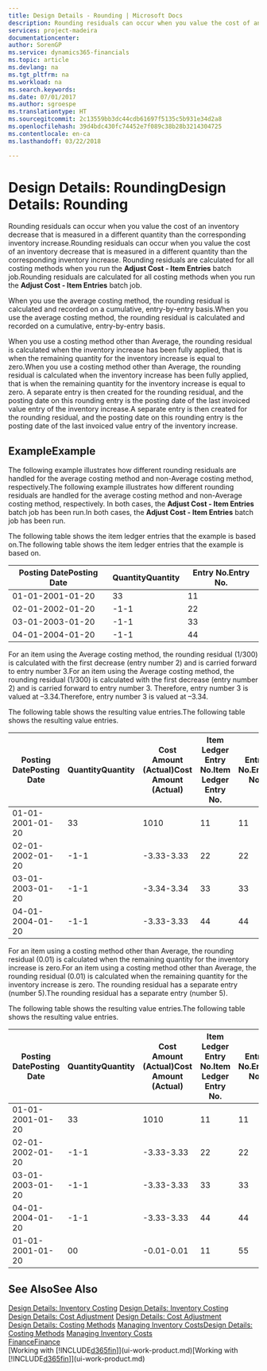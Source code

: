 ```yaml
---
title: Design Details - Rounding | Microsoft Docs
description: Rounding residuals can occur when you value the cost of an inventory decrease that is measured in a different quantity than the corresponding inventory increase. Rounding residuals are calculated for all costing methods when you run the **Adjust Cost - Item Entries** batch job.
services: project-madeira
documentationcenter: 
author: SorenGP
ms.service: dynamics365-financials
ms.topic: article
ms.devlang: na
ms.tgt_pltfrm: na
ms.workload: na
ms.search.keywords: 
ms.date: 07/01/2017
ms.author: sgroespe
ms.translationtype: HT
ms.sourcegitcommit: 2c13559bb3dc44cdb61697f5135c5b931e34d2a8
ms.openlocfilehash: 39d4bdc430fc74452e7f089c38b28b3214304725
ms.contentlocale: en-ca
ms.lasthandoff: 03/22/2018

---
```

# <a name="design-details-rounding"></a><span data-ttu-id="4e0b2-104">Design Details: Rounding</span><span class="sxs-lookup"><span data-stu-id="4e0b2-104">Design Details: Rounding</span></span>
<span data-ttu-id="4e0b2-105">Rounding residuals can occur when you value the cost of an inventory decrease that is measured in a different quantity than the corresponding inventory increase.</span><span class="sxs-lookup"><span data-stu-id="4e0b2-105">Rounding residuals can occur when you value the cost of an inventory decrease that is measured in a different quantity than the corresponding inventory increase.</span></span> <span data-ttu-id="4e0b2-106">Rounding residuals are calculated for all costing methods when you run the **Adjust Cost - Item Entries** batch job.</span><span class="sxs-lookup"><span data-stu-id="4e0b2-106">Rounding residuals are calculated for all costing methods when you run the **Adjust Cost - Item Entries** batch job.</span></span>  

 <span data-ttu-id="4e0b2-107">When you use the average costing method, the rounding residual is calculated and recorded on a cumulative, entry-by-entry basis.</span><span class="sxs-lookup"><span data-stu-id="4e0b2-107">When you use the average costing method, the rounding residual is calculated and recorded on a cumulative, entry-by-entry basis.</span></span>  

 <span data-ttu-id="4e0b2-108">When you use a costing method other than Average, the rounding residual is calculated when the inventory increase has been fully applied, that is when the remaining quantity for the inventory increase is equal to zero.</span><span class="sxs-lookup"><span data-stu-id="4e0b2-108">When you use a costing method other than Average, the rounding residual is calculated when the inventory increase has been fully applied, that is when the remaining quantity for the inventory increase is equal to zero.</span></span> <span data-ttu-id="4e0b2-109">A separate entry is then created for the rounding residual, and the posting date on this rounding entry is the posting date of the last invoiced value entry of the inventory increase.</span><span class="sxs-lookup"><span data-stu-id="4e0b2-109">A separate entry is then created for the rounding residual, and the posting date on this rounding entry is the posting date of the last invoiced value entry of the inventory increase.</span></span>  

## <a name="example"></a><span data-ttu-id="4e0b2-110">Example</span><span class="sxs-lookup"><span data-stu-id="4e0b2-110">Example</span></span>  
 <span data-ttu-id="4e0b2-111">The following example illustrates how different rounding residuals are handled for the average costing method and non-Average costing method, respectively.</span><span class="sxs-lookup"><span data-stu-id="4e0b2-111">The following example illustrates how different rounding residuals are handled for the average costing method and non-Average costing method, respectively.</span></span> <span data-ttu-id="4e0b2-112">In both cases, the **Adjust Cost - Item Entries** batch job has been run.</span><span class="sxs-lookup"><span data-stu-id="4e0b2-112">In both cases, the **Adjust Cost - Item Entries** batch job has been run.</span></span>  

 <span data-ttu-id="4e0b2-113">The following table shows the item ledger entries that the example is based on.</span><span class="sxs-lookup"><span data-stu-id="4e0b2-113">The following table shows the item ledger entries that the example is based on.</span></span>  

|<span data-ttu-id="4e0b2-114">Posting Date</span><span class="sxs-lookup"><span data-stu-id="4e0b2-114">Posting Date</span></span>|<span data-ttu-id="4e0b2-115">Quantity</span><span class="sxs-lookup"><span data-stu-id="4e0b2-115">Quantity</span></span>|<span data-ttu-id="4e0b2-116">Entry No.</span><span class="sxs-lookup"><span data-stu-id="4e0b2-116">Entry No.</span></span>|  
|------------------|--------------|---------------|  
|<span data-ttu-id="4e0b2-117">01-01-20</span><span class="sxs-lookup"><span data-stu-id="4e0b2-117">01-01-20</span></span>|<span data-ttu-id="4e0b2-118">3</span><span class="sxs-lookup"><span data-stu-id="4e0b2-118">3</span></span>|<span data-ttu-id="4e0b2-119">1</span><span class="sxs-lookup"><span data-stu-id="4e0b2-119">1</span></span>|  
|<span data-ttu-id="4e0b2-120">02-01-20</span><span class="sxs-lookup"><span data-stu-id="4e0b2-120">02-01-20</span></span>|<span data-ttu-id="4e0b2-121">-1</span><span class="sxs-lookup"><span data-stu-id="4e0b2-121">-1</span></span>|<span data-ttu-id="4e0b2-122">2</span><span class="sxs-lookup"><span data-stu-id="4e0b2-122">2</span></span>|  
|<span data-ttu-id="4e0b2-123">03-01-20</span><span class="sxs-lookup"><span data-stu-id="4e0b2-123">03-01-20</span></span>|<span data-ttu-id="4e0b2-124">-1</span><span class="sxs-lookup"><span data-stu-id="4e0b2-124">-1</span></span>|<span data-ttu-id="4e0b2-125">3</span><span class="sxs-lookup"><span data-stu-id="4e0b2-125">3</span></span>|  
|<span data-ttu-id="4e0b2-126">04-01-20</span><span class="sxs-lookup"><span data-stu-id="4e0b2-126">04-01-20</span></span>|<span data-ttu-id="4e0b2-127">-1</span><span class="sxs-lookup"><span data-stu-id="4e0b2-127">-1</span></span>|<span data-ttu-id="4e0b2-128">4</span><span class="sxs-lookup"><span data-stu-id="4e0b2-128">4</span></span>|  

 <span data-ttu-id="4e0b2-129">For an item using the Average costing method, the rounding residual (1/300) is calculated with the first decrease (entry number 2) and is carried forward to entry number 3.</span><span class="sxs-lookup"><span data-stu-id="4e0b2-129">For an item using the Average costing method, the rounding residual (1/300) is calculated with the first decrease (entry number 2) and is carried forward to entry number 3.</span></span> <span data-ttu-id="4e0b2-130">Therefore, entry number 3 is valued at –3.34.</span><span class="sxs-lookup"><span data-stu-id="4e0b2-130">Therefore, entry number 3 is valued at –3.34.</span></span>  

 <span data-ttu-id="4e0b2-131">The following table shows the resulting value entries.</span><span class="sxs-lookup"><span data-stu-id="4e0b2-131">The following table shows the resulting value entries.</span></span>  

|<span data-ttu-id="4e0b2-132">Posting Date</span><span class="sxs-lookup"><span data-stu-id="4e0b2-132">Posting Date</span></span>|<span data-ttu-id="4e0b2-133">Quantity</span><span class="sxs-lookup"><span data-stu-id="4e0b2-133">Quantity</span></span>|<span data-ttu-id="4e0b2-134">Cost Amount (Actual)</span><span class="sxs-lookup"><span data-stu-id="4e0b2-134">Cost Amount (Actual)</span></span>|<span data-ttu-id="4e0b2-135">Item Ledger Entry No.</span><span class="sxs-lookup"><span data-stu-id="4e0b2-135">Item Ledger Entry No.</span></span>|<span data-ttu-id="4e0b2-136">Entry No.</span><span class="sxs-lookup"><span data-stu-id="4e0b2-136">Entry No.</span></span>|  
|------------------|--------------|----------------------------|---------------------------|---------------|  
|<span data-ttu-id="4e0b2-137">01-01-20</span><span class="sxs-lookup"><span data-stu-id="4e0b2-137">01-01-20</span></span>|<span data-ttu-id="4e0b2-138">3</span><span class="sxs-lookup"><span data-stu-id="4e0b2-138">3</span></span>|<span data-ttu-id="4e0b2-139">10</span><span class="sxs-lookup"><span data-stu-id="4e0b2-139">10</span></span>|<span data-ttu-id="4e0b2-140">1</span><span class="sxs-lookup"><span data-stu-id="4e0b2-140">1</span></span>|<span data-ttu-id="4e0b2-141">1</span><span class="sxs-lookup"><span data-stu-id="4e0b2-141">1</span></span>|  
|<span data-ttu-id="4e0b2-142">02-01-20</span><span class="sxs-lookup"><span data-stu-id="4e0b2-142">02-01-20</span></span>|<span data-ttu-id="4e0b2-143">-1</span><span class="sxs-lookup"><span data-stu-id="4e0b2-143">-1</span></span>|<span data-ttu-id="4e0b2-144">-3.33</span><span class="sxs-lookup"><span data-stu-id="4e0b2-144">-3.33</span></span>|<span data-ttu-id="4e0b2-145">2</span><span class="sxs-lookup"><span data-stu-id="4e0b2-145">2</span></span>|<span data-ttu-id="4e0b2-146">2</span><span class="sxs-lookup"><span data-stu-id="4e0b2-146">2</span></span>|  
|<span data-ttu-id="4e0b2-147">03-01-20</span><span class="sxs-lookup"><span data-stu-id="4e0b2-147">03-01-20</span></span>|<span data-ttu-id="4e0b2-148">-1</span><span class="sxs-lookup"><span data-stu-id="4e0b2-148">-1</span></span>|<span data-ttu-id="4e0b2-149">-3.34</span><span class="sxs-lookup"><span data-stu-id="4e0b2-149">-3.34</span></span>|<span data-ttu-id="4e0b2-150">3</span><span class="sxs-lookup"><span data-stu-id="4e0b2-150">3</span></span>|<span data-ttu-id="4e0b2-151">3</span><span class="sxs-lookup"><span data-stu-id="4e0b2-151">3</span></span>|  
|<span data-ttu-id="4e0b2-152">04-01-20</span><span class="sxs-lookup"><span data-stu-id="4e0b2-152">04-01-20</span></span>|<span data-ttu-id="4e0b2-153">-1</span><span class="sxs-lookup"><span data-stu-id="4e0b2-153">-1</span></span>|<span data-ttu-id="4e0b2-154">-3.33</span><span class="sxs-lookup"><span data-stu-id="4e0b2-154">-3.33</span></span>|<span data-ttu-id="4e0b2-155">4</span><span class="sxs-lookup"><span data-stu-id="4e0b2-155">4</span></span>|<span data-ttu-id="4e0b2-156">4</span><span class="sxs-lookup"><span data-stu-id="4e0b2-156">4</span></span>|  

 <span data-ttu-id="4e0b2-157">For an item using a costing method other than Average, the rounding residual (0.01) is calculated when the remaining quantity for the inventory increase is zero.</span><span class="sxs-lookup"><span data-stu-id="4e0b2-157">For an item using a costing method other than Average, the rounding residual (0.01) is calculated when the remaining quantity for the inventory increase is zero.</span></span> <span data-ttu-id="4e0b2-158">The rounding residual has a separate entry (number 5).</span><span class="sxs-lookup"><span data-stu-id="4e0b2-158">The rounding residual has a separate entry (number 5).</span></span>  

 <span data-ttu-id="4e0b2-159">The following table shows the resulting value entries.</span><span class="sxs-lookup"><span data-stu-id="4e0b2-159">The following table shows the resulting value entries.</span></span>  

|<span data-ttu-id="4e0b2-160">Posting Date</span><span class="sxs-lookup"><span data-stu-id="4e0b2-160">Posting Date</span></span>|<span data-ttu-id="4e0b2-161">Quantity</span><span class="sxs-lookup"><span data-stu-id="4e0b2-161">Quantity</span></span>|<span data-ttu-id="4e0b2-162">Cost Amount (Actual)</span><span class="sxs-lookup"><span data-stu-id="4e0b2-162">Cost Amount (Actual)</span></span>|<span data-ttu-id="4e0b2-163">Item Ledger Entry No.</span><span class="sxs-lookup"><span data-stu-id="4e0b2-163">Item Ledger Entry No.</span></span>|<span data-ttu-id="4e0b2-164">Entry No.</span><span class="sxs-lookup"><span data-stu-id="4e0b2-164">Entry No.</span></span>|  
|------------------|--------------|----------------------------|---------------------------|---------------|  
|<span data-ttu-id="4e0b2-165">01-01-20</span><span class="sxs-lookup"><span data-stu-id="4e0b2-165">01-01-20</span></span>|<span data-ttu-id="4e0b2-166">3</span><span class="sxs-lookup"><span data-stu-id="4e0b2-166">3</span></span>|<span data-ttu-id="4e0b2-167">10</span><span class="sxs-lookup"><span data-stu-id="4e0b2-167">10</span></span>|<span data-ttu-id="4e0b2-168">1</span><span class="sxs-lookup"><span data-stu-id="4e0b2-168">1</span></span>|<span data-ttu-id="4e0b2-169">1</span><span class="sxs-lookup"><span data-stu-id="4e0b2-169">1</span></span>|  
|<span data-ttu-id="4e0b2-170">02-01-20</span><span class="sxs-lookup"><span data-stu-id="4e0b2-170">02-01-20</span></span>|<span data-ttu-id="4e0b2-171">-1</span><span class="sxs-lookup"><span data-stu-id="4e0b2-171">-1</span></span>|<span data-ttu-id="4e0b2-172">-3.33</span><span class="sxs-lookup"><span data-stu-id="4e0b2-172">-3.33</span></span>|<span data-ttu-id="4e0b2-173">2</span><span class="sxs-lookup"><span data-stu-id="4e0b2-173">2</span></span>|<span data-ttu-id="4e0b2-174">2</span><span class="sxs-lookup"><span data-stu-id="4e0b2-174">2</span></span>|  
|<span data-ttu-id="4e0b2-175">03-01-20</span><span class="sxs-lookup"><span data-stu-id="4e0b2-175">03-01-20</span></span>|<span data-ttu-id="4e0b2-176">-1</span><span class="sxs-lookup"><span data-stu-id="4e0b2-176">-1</span></span>|<span data-ttu-id="4e0b2-177">-3.33</span><span class="sxs-lookup"><span data-stu-id="4e0b2-177">-3.33</span></span>|<span data-ttu-id="4e0b2-178">3</span><span class="sxs-lookup"><span data-stu-id="4e0b2-178">3</span></span>|<span data-ttu-id="4e0b2-179">3</span><span class="sxs-lookup"><span data-stu-id="4e0b2-179">3</span></span>|  
|<span data-ttu-id="4e0b2-180">04-01-20</span><span class="sxs-lookup"><span data-stu-id="4e0b2-180">04-01-20</span></span>|<span data-ttu-id="4e0b2-181">-1</span><span class="sxs-lookup"><span data-stu-id="4e0b2-181">-1</span></span>|<span data-ttu-id="4e0b2-182">-3.33</span><span class="sxs-lookup"><span data-stu-id="4e0b2-182">-3.33</span></span>|<span data-ttu-id="4e0b2-183">4</span><span class="sxs-lookup"><span data-stu-id="4e0b2-183">4</span></span>|<span data-ttu-id="4e0b2-184">4</span><span class="sxs-lookup"><span data-stu-id="4e0b2-184">4</span></span>|  
|<span data-ttu-id="4e0b2-185">01-01-20</span><span class="sxs-lookup"><span data-stu-id="4e0b2-185">01-01-20</span></span>|<span data-ttu-id="4e0b2-186">0</span><span class="sxs-lookup"><span data-stu-id="4e0b2-186">0</span></span>|<span data-ttu-id="4e0b2-187">-0.01</span><span class="sxs-lookup"><span data-stu-id="4e0b2-187">-0.01</span></span>|<span data-ttu-id="4e0b2-188">1</span><span class="sxs-lookup"><span data-stu-id="4e0b2-188">1</span></span>|<span data-ttu-id="4e0b2-189">5</span><span class="sxs-lookup"><span data-stu-id="4e0b2-189">5</span></span>|  

## <a name="see-also"></a><span data-ttu-id="4e0b2-190">See Also</span><span class="sxs-lookup"><span data-stu-id="4e0b2-190">See Also</span></span>  
 <span data-ttu-id="4e0b2-191">[Design Details: Inventory Costing](design-details-inventory-costing.md) </span><span class="sxs-lookup"><span data-stu-id="4e0b2-191">[Design Details: Inventory Costing](design-details-inventory-costing.md) </span></span>  
 <span data-ttu-id="4e0b2-192">[Design Details: Cost Adjustment](design-details-cost-adjustment.md) </span><span class="sxs-lookup"><span data-stu-id="4e0b2-192">[Design Details: Cost Adjustment](design-details-cost-adjustment.md) </span></span>  
 <span data-ttu-id="4e0b2-193">[Design Details: Costing Methods](design-details-costing-methods.md) [Managing Inventory Costs](finance-manage-inventory-costs.md)</span><span class="sxs-lookup"><span data-stu-id="4e0b2-193">[Design Details: Costing Methods](design-details-costing-methods.md) [Managing Inventory Costs](finance-manage-inventory-costs.md)</span></span>  
 [<span data-ttu-id="4e0b2-194">Finance</span><span class="sxs-lookup"><span data-stu-id="4e0b2-194">Finance</span></span>](finance.md)  
 <span data-ttu-id="4e0b2-195">[Working with [!INCLUDE[d365fin](includes/d365fin_md.md)]](ui-work-product.md)</span><span class="sxs-lookup"><span data-stu-id="4e0b2-195">[Working with [!INCLUDE[d365fin](includes/d365fin_md.md)]](ui-work-product.md)</span></span>

